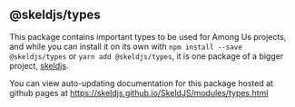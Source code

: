 ## @skeldjs/types

This package contains important types to be used for Among Us projects, and while you can install it on its own with `npm install --save @skeldjs/types` or `yarn add @skeldjs/types`, it is one package of a bigger project, [skeldjs](https://github.com/skeldjs/SkeldJS).

You can view auto-updating documentation for this package hosted at github pages at https://skeldjs.github.io/SkeldJS/modules/types.html